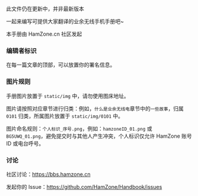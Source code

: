 此文件仍在更新中，并非最新版本

一起来编写可提供大家翻译的业余无线手机手册吧~

本手册由 HamZone.cn 社区发起

### 编辑者标识
在每一篇文章的顶部，可以放置你的署名信息。

### 图片规则

手册图片放置于 `static/img` 中，请勿使用图床地址。  

图片请按照对应章节进行归类：例如，`什么是业余无线电`章节中的`一些故事`，归属 `0101` 归类，所属图片放置于 `static/img/0101` 中。  

图片命名规则：`个人标识_序号.png`，例如：`hamzoneID_01.png` 或 `BG5UWQ_01.png`，避免提交时与其他人产生冲突，个人标识仅允许 HamZone 账号 ID 或电台呼号。

### 讨论

社区讨论：https://bbs.hamzone.cn  

发起你的 Issue：https://github.com/HamZone/Handbook/issues